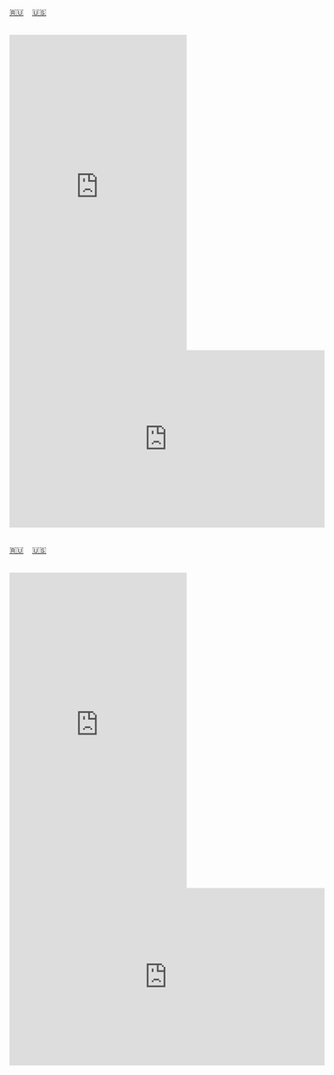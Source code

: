 <span id="ru"><a href='#ru'>🇷🇺</a> &nbsp;&nbsp;&nbsp;<a href='#en'>🇺🇸</a> &nbsp;&nbsp;&nbsp;</span><br><br>

<iframe width="315" height="560" src="https://www.youtube.com/embed/gvGNyjRkEC0" frameborder="0" allow="accelerometer; autoplay; clipboard-write; encrypted-media; gyroscope; picture-in-picture; web-share"allowfullscreen></iframe>


<iframe width="560" height="315" src="https://www.youtube.com/embed/LbOve_UZZ54?si=cshHvNugXdHtjA-G" title="YouTube video player" frameborder="0" allow="accelerometer; autoplay; clipboard-write; encrypted-media; gyroscope; picture-in-picture; web-share" allowfullscreen></iframe><br><br>

<span id="en"><a href='#ru'>🇷🇺</a> &nbsp;&nbsp;&nbsp;<a href='#en'>🇺🇸</a> &nbsp;&nbsp;&nbsp;</span><br><br>


<iframe width="315" height="560" src="https://www.youtube.com/embed/m3-KX-zkbGQ" frameborder="0" allow="accelerometer; autoplay; clipboard-write; encrypted-media; gyroscope; picture-in-picture; web-share"allowfullscreen></iframe>


<iframe width="560" height="315" src="https://www.youtube.com/embed/LbOve_UZZ54?si=cshHvNugXdHtjA-G" title="YouTube video player" frameborder="0" allow="accelerometer; autoplay; clipboard-write; encrypted-media; g
yroscope; picture-in-picture; web-share" allowfullscreen></iframe><br><br>

